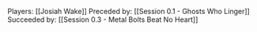 Players: [[Josiah Wake]]
Preceded by: [[Session 0.1 - Ghosts Who Linger]]
Succeeded by: [[Session 0.3 - Metal Bolts Beat No Heart]]